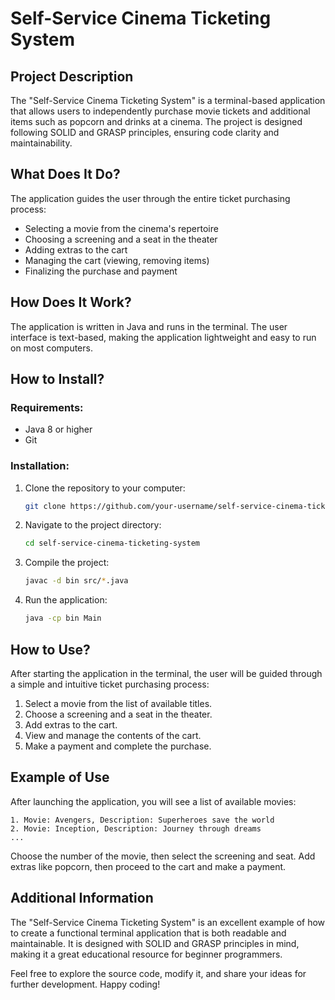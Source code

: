 # Self-Service Cinema Ticketing System

## Project Description

The "Self-Service Cinema Ticketing System" is a terminal-based application that allows users to independently purchase movie tickets and additional items such as popcorn and drinks at a cinema. The project is designed following SOLID and GRASP principles, ensuring code clarity and maintainability.

## What Does It Do?

The application guides the user through the entire ticket purchasing process:
- Selecting a movie from the cinema's repertoire
- Choosing a screening and a seat in the theater
- Adding extras to the cart
- Managing the cart (viewing, removing items)
- Finalizing the purchase and payment

## How Does It Work?

The application is written in Java and runs in the terminal. The user interface is text-based, making the application lightweight and easy to run on most computers.

## How to Install?

### Requirements:
- Java 8 or higher
- Git

### Installation:
1. Clone the repository to your computer:
    ```sh
    git clone https://github.com/your-username/self-service-cinema-ticketing-system.git
    ```
2. Navigate to the project directory:
    ```sh
    cd self-service-cinema-ticketing-system
    ```
3. Compile the project:
    ```sh
    javac -d bin src/*.java
    ```
4. Run the application:
    ```sh
    java -cp bin Main
    ```

## How to Use?

After starting the application in the terminal, the user will be guided through a simple and intuitive ticket purchasing process:
1. Select a movie from the list of available titles.
2. Choose a screening and a seat in the theater.
3. Add extras to the cart.
4. View and manage the contents of the cart.
5. Make a payment and complete the purchase.

## Example of Use

After launching the application, you will see a list of available movies:
```
1. Movie: Avengers, Description: Superheroes save the world
2. Movie: Inception, Description: Journey through dreams
...
```
Choose the number of the movie, then select the screening and seat. Add extras like popcorn, then proceed to the cart and make a payment.

## Additional Information

The "Self-Service Cinema Ticketing System" is an excellent example of how to create a functional terminal application that is both readable and maintainable. It is designed with SOLID and GRASP principles in mind, making it a great educational resource for beginner programmers.

Feel free to explore the source code, modify it, and share your ideas for further development. Happy coding!
